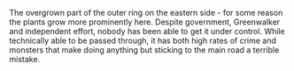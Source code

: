 The overgrown part of the outer ring on the eastern side - for some reason the plants grow more prominently here. Despite government, Greenwalker and independent effort, nobody has been able to get it under control. While technically able to be passed through, it has both high rates of crime and monsters that make doing anything but sticking to the main road a terrible mistake.